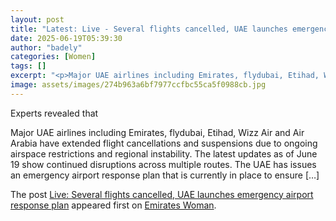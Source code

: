 ```yaml
---
layout: post
title: "Latest: Live - Several flights cancelled, UAE launches emergency airport response plan"
date: 2025-06-19T05:39:30
author: "badely"
categories: [Women]
tags: []
excerpt: "<p>Major UAE airlines including Emirates, flydubai, Etihad, Wizz Air and Air Arabia have extended flight cancellations and suspensions due to ongoing "
image: assets/images/274b963a6bf7977ccfbc55ca5f0988cb.jpg
---
```


Experts revealed that <p>Major UAE airlines including Emirates, flydubai, Etihad, Wizz Air and Air Arabia have extended flight cancellations and suspensions due to ongoing airspace restrictions and regional instability. The latest updates as of June 19 show continued disruptions across multiple routes. The UAE has issues an emergency airport response plan that is currently in place to ensure [&#8230;]</p>
<p>The post <a href="https://emirateswoman.com/uae-cancel-flights-updates-emergency-airport-response-plan/" rel="nofollow">Live: Several flights cancelled, UAE launches emergency airport response plan</a> appeared first on <a href="https://emirateswoman.com" rel="nofollow">Emirates Woman</a>.</p>


